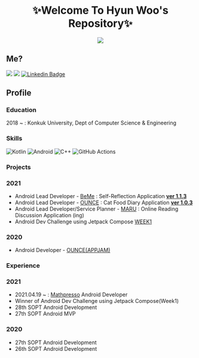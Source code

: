 <h1 align="center"><b>✨Welcome To Hyun Woo's Repository✨</b></h1>
<a href="https://github.com/anuraghazra/github-readme-stats">
  <p align="center"><img src="https://github-readme-stats.vercel.app/api/?username=l2hyunwoo&show_icons=true&theme=dark" /></p>
</a>

## Me?

<a href="https://velog.io/@l2hyunwoo"><img src="https://img.shields.io/badge/Tech%20Blog-11B48A?style=flat-square&logo=Vimeo&logoColor=white&link=https://velog.io/@l2hyunwoo"/></a>
<a href="https://www.instagram.com/l2hyunwoo/"><img src="https://img.shields.io/badge/Instagram-E4405F?style=flat-square&logo=Instagram&logoColor=white&link=https://www.instagram.com/l2hyunwoo/"/></a>
[![Linkedin Badge](https://img.shields.io/badge/-LinkedIn-blue?style=flat-square&logo=Linkedin&logoColor=white&link=https://www.linkedin.com/in/hyunwoo-lee-0412/)](https://www.linkedin.com/in/hyunwoo-lee-0412/) 

## Profile

### Education

2018 ~ : Konkuk University, Dept of Computer Science & Engineering

### Skills

<p>
  <img alt="Kotlin" src="https://img.shields.io/badge/kotlin-%230095D5.svg?&style=for-the-badge&logo=kotlin&logoColor=white"/>
  <img alt="Android" src="https://img.shields.io/badge/Android-3DDC84?style=for-the-badge&logo=android&logoColor=white" />
  <img alt="C++" src="https://img.shields.io/badge/c++%20-%2300599C.svg?&style=for-the-badge&logo=c%2B%2B&ogoColor=white"/>
  <img alt="GitHub Actions" src="https://img.shields.io/badge/github%20actions%20-%232671E5.svg?&style=for-the-badge&logo=github%20actions&logoColor=white"/>
</p>

### Projects

<h3> 2021 </h3>

- Android Lead Developer - [BeMe](https://github.com/TeamBeMe/BeMeAndroid) : Self-Reflection Application [**ver 1.1.3**](https://linktr.ee/BeMeDiary)
- Android Lead Developer - [OUNCE](https://github.com/teamOunce/Ounce_Android) : Cat Food Diary Application [**ver 1.0.3**](https://play.google.com/store/apps/details?id=com.teamounce.ounce)
- Android Lead Developer/Service Planner - [MARU](https://github.com/bookmaru/MARU-Android) : Online Reading Discussion Application (ing)
- Android Dev Challenge using Jetpack Compose [WEEK1](https://github.com/l2hyunwoo/l2hyunwoo-compose-puppies)
  
<h3> 2020 </h3>

- Android Developer - [OUNCE(APPJAM)](https://github.com/We-are-Ounce/OUNCE_Android)

### Experience

<h3> 2021 </h3>

- 2021.04.19 ~ : [Mathpresso](https://mathpresso.com/ko) Android Developer
- Winner of Android Dev Challenge using Jetpack Compose(Week1)
- 28th SOPT Android Development
- 27th SOPT Android MVP

<h3> 2020 </h3>

- 27th SOPT Android Development
- 26th SOPT Android Development


